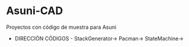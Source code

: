 # Asuni-CAD
Proyectos con código de muestra para Asuni
- DIRECCIÓN CÓDIGOS -
StackGenerator->
Pacman->
StateMachine->

